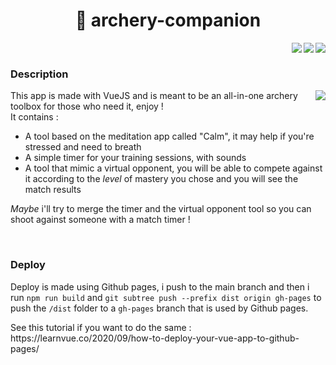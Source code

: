 <h1 align="center">🏹 archery-companion</h1>
<img align="right" src="https://img.shields.io/github/package-json/v/0xTheOldOne/archery-companion?style=for-the-badge" />
<img align="right" src="https://img.shields.io/github/languages/code-size/0xTheOldOne/archery-companion?style=for-the-badge" />
<img align="right" src="https://img.shields.io/github/last-commit/0xTheOldOne/archery-companion?style=for-the-badge" />

<div class="mb-5">&nbsp;</div>

<h3>Description</h3>
<div>
  <img align="right" src="https://github-readme-stats.vercel.app/api/pin/?username=0xTheOldOne&repo=archery-companion" />
  <p>
    This app is made with VueJS and is meant to be an all-in-one archery toolbox for those who need it, enjoy !<br />
    It contains :
  </p>
  <ul>
    <li>A tool based on the meditation app called "Calm", it may help if you're stressed and need to breath</li>
    <li>A simple timer for your training sessions, with sounds</li>
    <li>A tool that mimic a virtual opponent, you will be able to compete against it according to the <i>level</i> of mastery you chose and you will see the match results</li>
  </ul>
  <p><i>Maybe</i> i'll try to merge the timer and the virtual opponent tool so you can shoot against someone with a match timer !</p>
</div>

<div class="mb-5">&nbsp;</div>

<h3>Deploy</h3>
<p>
  Deploy is made using Github pages, i push to the main branch and then i run <code>npm run build</code> and <code>git subtree push --prefix dist origin gh-pages</code> to push the <code>/dist</code> folder to a <code>gh-pages</code> branch that is used by Github pages.
</p>
<p>See this tutorial if you want to do the same : https://learnvue.co/2020/09/how-to-deploy-your-vue-app-to-github-pages/</p>
